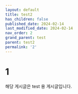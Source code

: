 ```yaml
---
layout: default
title: test2
has_children: false
published_date: 2024-02-14
last_modified_date: 2024-02-14
nav_order: 2
grand_parent: test
parent: test2
permalink: '2'
---
```


# 1
해당 게시글은 test 용 게시글입니다.